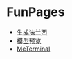 # FunPages

- [生成法兰西](https://dodio12138.github.io/FunPages/page/FlagTransform.html)
- [模型预览](https://dodio12138.github.io/FunPages/page/ThreeJs.html)
- [MeTerminal](https://dodio12138.github.io/MeTerminal/src/index.html)

